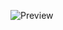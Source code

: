 ![Preview](https://github.com/PoorlyDefinedBehaviour/knight-s-tour-3d-projection/blob/master/preview/preview.png)
